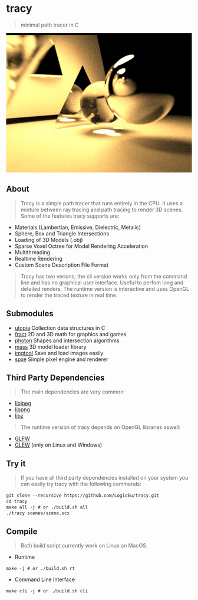 # tracy

> minimal path tracer in C

![alt text](https://github.com/LogicEu/tracy/blob/main/images/traced.png?raw=true)

## About

> Tracy is a simple path tracer that runs entirely in the CPU. It uses
> a mixture between ray tracing and path tracing to render 3D scenes. Some of
> the features tracy supports are:

* Materials (Lambertian, Emissive, Dielectric, Metalic)
* Sphere, Box and Triangle Intersections
* Loading of 3D Models (.obj)
* Sparse Voxel Octree for Model Rendering Acceleration
* Multithreading
* Realtime Rendering
* Custom Scene Description File Format

> Tracy has two verions; the cli version works only from the command line and
> has no graphical user interface. Useful to perfom long and detailed renders.
> The runtime version is interactive and uses OpenGL to render the traced
> texture in real time.

## Submodules

* [utopia](https://github.com/LogicEu/utopia.git) Collection data structures in C
* [fract](https://github.com/LogicEu/fract.git) 2D and 3D math for graphics and games
* [photon](https://github.com/LogicEu/photon.git) Shapes and intersection algorithms
* [mass](https://github.com/LogicEu/mass.git) 3D model loader library
* [imgtool](https://github.com/LogicEu/imgtool.git) Save and load images easily
* [spxe](https://github.com/LogicEu/spxe.git) Simple pixel engine and renderer

## Third Party Dependencies

> The main dependencies are very common:

* [libjpeg](https://github.com/thorfdbg/libjpeg.git)
* [libpng](https://github.com/glennrp/libpng.git)
* [libz](https://github.com/madler/zlib.git)

> The runtime version of tracy depends on OpenGL libraries aswell:

* [GLFW](https://github.com/glfw/glfw.git)
* [GLEW](https://github.com/nigels-com/glew.git) (only on Linux and Windows)

## Try it

> If you have all third party dependencies installed on your system you can
> easily try tracy with the following commands:

```shell
git clone --recursive https://github.com/LogicEu/tracy.git
cd tracy
make all -j # or ./build.sh all
./tracy scenes/scene.scx
```

## Compile

> Both build script currently work on Linux an MacOS.

* Runtime

```shell
make -j # or ./build.sh rt
```

* Command Line Interface

```shell
make cli -j # or ./build.sh cli
```
